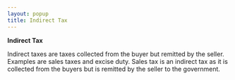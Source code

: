 ```yaml
---
layout: popup
title: Indirect Tax
---
```



**Indirect Tax**


Indirect taxes are taxes collected from the buyer but remitted by the seller.  Examples are sales taxes and excise duty. Sales tax is an indirect tax as it is collected from the buyers but is remitted by the seller to the government.
